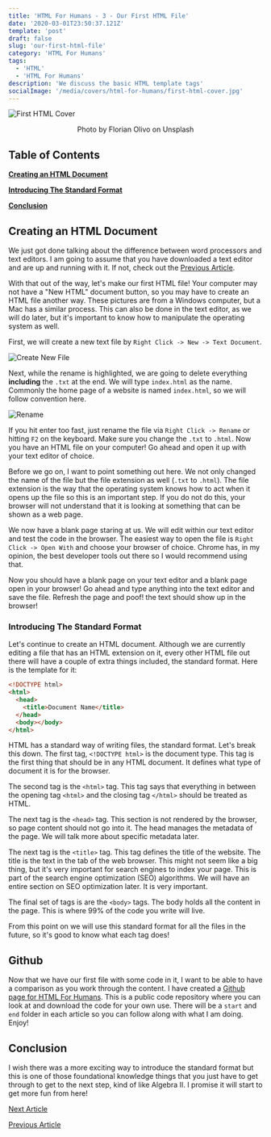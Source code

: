 ```yaml
---
title: 'HTML For Humans - 3 - Our First HTML File'
date: '2020-03-01T23:50:37.121Z'
template: 'post'
draft: false
slug: 'our-first-html-file'
category: 'HTML For Humans'
tags:
  - 'HTML'
  - 'HTML For Humans'
description: 'We discuss the basic HTML template tags'
socialImage: '/media/covers/html-for-humans/first-html-cover.jpg'
---
```


![First HTML Cover](/media/covers/html-for-humans/first-html-cover.jpg)

<center>Photo by Florian Olivo on Unsplash</center>

## Table of Contents

**[Creating an HTML Document](#creating-an-html-document)**

**[Introducing The Standard Format](#introducing-the-standard-format)**

**[Conclusion](#conclusion)**

## Creating an HTML Document

We just got done talking about the difference between word processors and text editors. I am going to assume that you have downloaded a text editor and are up and running with it. If not, check out the [Previous Article](/posts/html-for-humans/working-with-text-editors).

With that out of the way, let's make our first HTML file! Your computer may not have a "New HTML" document button, so you may have to create an HTML file another way. These pictures are from a Windows computer, but a Mac has a similar process. This can also be done in the text editor, as we will do later, but it's important to know how to manipulate the operating system as well.

First, we will create a new text file by `Right Click -> New -> Text Document`.

![Create New File](/assets/new-file.png)

Next, while the rename is highlighted, we are going to delete everything **including** the `.txt` at the end. We will type `index.html` as the name. Commonly the home page of a website is named `index.html`, so we will follow convention here.

![Rename](/assets/rename.png)

If you hit enter too fast, just rename the file via `Right Click -> Rename` or hitting `F2` on the keyboard. Make sure you change the `.txt` to `.html`. Now you have an HTML file on your computer! Go ahead and open it up with your text editor of choice.

Before we go on, I want to point something out here. We not only changed the name of the file but the file extension as well (`.txt` to `.html`). The file extension is the way that the operating system knows how to act when it opens up the file so this is an important step. If you do not do this, your browser will not understand that it is looking at something that can be shown as a web page.

We now have a blank page staring at us. We will edit within our text editor and test the code in the browser. The easiest way to open the file is `Right Click -> Open With` and choose your browser of choice. Chrome has, in my opinion, the best developer tools out there so I would recommend using that.

Now you should have a blank page on your text editor and a blank page open in your browser! Go ahead and type anything into the text editor and save the file. Refresh the page and poof! the text should show up in the browser!

### Introducing The Standard Format

Let's continue to create an HTML document. Although we are currently editing a file that has an HTML extension on it, every other HTML file out there will have a couple of extra things included, the standard format. Here is the template for it:

```html
<!DOCTYPE html>
<html>
  <head>
    <title>Document Name</title>
  </head>
  <body></body>
</html>
```

HTML has a standard way of writing files, the standard format. Let's break this down. The first tag, `<!DOCTYPE html>` is the document type. This tag is the first thing that should be in any HTML document. It defines what type of document it is for the browser.

The second tag is the `<html>` tag. This tag says that everything in between the opening tag `<html>` and the closing tag `</html>` should be treated as HTML.

The next tag is the `<head>` tag. This section is not rendered by the browser, so page content should not go into it. The head manages the metadata of the page. We will talk more about specific metadata later.

The next tag is the `<title>` tag. This tag defines the title of the website. The title is the text in the tab of the web browser. This might not seem like a big thing, but it's very important for search engines to index your page. This is part of the search engine optimization (SEO) algorithms. We will have an entire section on SEO optimization later. It is very important.

The final set of tags is are the `<body>` tags. The body holds all the content in the page. This is where 99% of the code you write will live.

From this point on we will use this standard format for all the files in the future, so it's good to know what each tag does!

## Github

Now that we have our first file with some code in it, I want to be able to have a comparison as you work through the content. I have created a [Github page for HTML For Humans](https://github.com/hawkeye2013/HTML-For-Humans). This is a public code repository where you can look at and download the code for your own use. There will be a `start` and `end` folder in each article so you can follow along with what I am doing. Enjoy!

## Conclusion

I wish there was a more exciting way to introduce the standard format but this is one of those foundational knowledge things that you just have to get through to get to the next step, kind of like Algebra II. I promise it will start to get more fun from here!

[Next Article](/posts/html-for-humans/html-text-elements)

[Previous Article](/posts/html-for-humans/working-with-text-editors)
